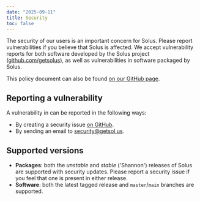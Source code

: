 ```yaml
---
date: "2025-09-11"
title: Security
toc: false
---
```


The security of our users is an important concern for Solus. Please report vulnerabilities if you believe that Solus is affected. We accept vulnerability reports for both software developed by the Solus project ([github.com/getsolus](https://github.com/getsolus)), as well as vulnerabilities in software packaged by Solus.

This policy document can also be found [on our GitHub page](https://github.com/getsolus/packages/blob/main/SECURITY.md).

## Reporting a vulnerability

A vulnerability in can be reported in the following ways:

- By creating a security issue [on GitHub](https://github.com/getsolus/packages/security/advisories/new).
- By sending an email to [security@getsol.us](mailto:security@getsol.us).

## Supported versions

- **Packages**: both the *unstable* and *stable* ('Shannon') releases of Solus are supported with security updates. Please report a security issue if you feel that one is present in either release.
- **Software**: both the latest tagged release and `master`/`main` branches are supported.

